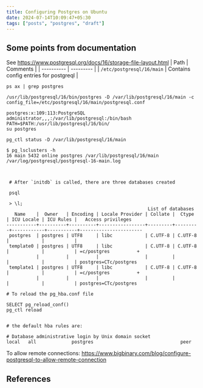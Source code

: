 ```yaml
---
title: Configuring Postgres on Ubuntu
date: 2024-07-14T10:09:47+05:30
tags: ["posts", "postgres", "draft"]
---
```


## Some points from documentation

See https://www.postgresql.org/docs/16/storage-file-layout.html
| Path | Comments |
| ---------- | --------- |
| `/etc/postgresql/16/main` | Contains config entries for postgreql |

```
ps ax | grep postgres

/usr/lib/postgresql/16/bin/postgres -D /var/lib/postgresql/16/main -c config_file=/etc/postgresql/16/main/postgresql.conf

postgres:x:109:113:PostgreSQL administrator,,,:/var/lib/postgresql:/bin/bash
PATH=$PATH:/usr/lib/postgresql/16/bin/
su postgres

pg_ctl status -D /var/lib/postgresql/16/main

$ pg_lsclusters -h
16 main 5432 online postgres /var/lib/postgresql/16/main /var/log/postgresql/postgresql-16-main.log



 # After `initdb` is called, there are three databases created

 psql

 > \l;
                                                    List of databases
   Name    |  Owner   | Encoding | Locale Provider | Collate |  Ctype  | ICU Locale | ICU Rules |   Access privileges
-----------+----------+----------+-----------------+---------+---------+------------+-----------+-----------------------
 postgres  | postgres | UTF8     | libc            | C.UTF-8 | C.UTF-8 |            |           |
 template0 | postgres | UTF8     | libc            | C.UTF-8 | C.UTF-8 |            |           | =c/postgres          +
           |          |          |                 |         |         |            |           | postgres=CTc/postgres
 template1 | postgres | UTF8     | libc            | C.UTF-8 | C.UTF-8 |            |           | =c/postgres          +
           |          |          |                 |         |         |            |           | postgres=CTc/postgres

# To reload the pg_hba.conf file

SELECT pg_reload_conf()
pg_ctl reload


# the default hba rules are:

# Database administrative login by Unix domain socket
local   all             postgres                                peer

```

To allow remote connections:
https://www.bigbinary.com/blog/configure-postgresql-to-allow-remote-connection

## References
